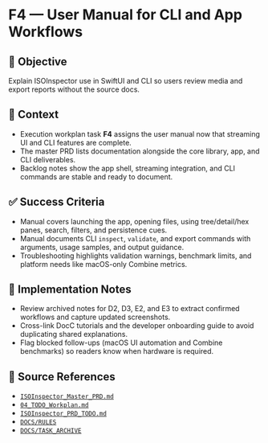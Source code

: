 # F4 — User Manual for CLI and App Workflows

## 🎯 Objective

Explain ISOInspector use in SwiftUI and CLI so users review media and export reports without the source docs.

## 🧩 Context

- Execution workplan task **F4** assigns the user manual now that streaming UI and CLI features are complete.
- The master PRD lists documentation alongside the core library, app, and CLI deliverables.
- Backlog notes show the app shell, streaming integration, and CLI commands are stable and ready to document.

## ✅ Success Criteria

- Manual covers launching the app, opening files, using tree/detail/hex panes, search, filters, and persistence cues.
- Manual documents CLI `inspect`, `validate`, and export commands with arguments, usage samples, and output guidance.
- Troubleshooting highlights validation warnings, benchmark limits, and platform needs like macOS-only Combine metrics.

## 🔧 Implementation Notes

- Review archived notes for D2, D3, E2, and E3 to extract confirmed workflows and capture updated screenshots.
- Cross-link DocC tutorials and the developer onboarding guide to avoid duplicating shared explanations.
- Flag blocked follow-ups (macOS UI automation and Combine benchmarks) so readers know when hardware is required.

## 🧠 Source References

- [`ISOInspector_Master_PRD.md`](../AI/ISOViewer/ISOInspector_PRD_Full/ISOInspector_Master_PRD.md)
- [`04_TODO_Workplan.md`](../AI/ISOInspector_Execution_Guide/04_TODO_Workplan.md)
- [`ISOInspector_PRD_TODO.md`](../AI/ISOViewer/ISOInspector_PRD_TODO.md)
- [`DOCS/RULES`](../RULES)
- [`DOCS/TASK_ARCHIVE`](../TASK_ARCHIVE)
